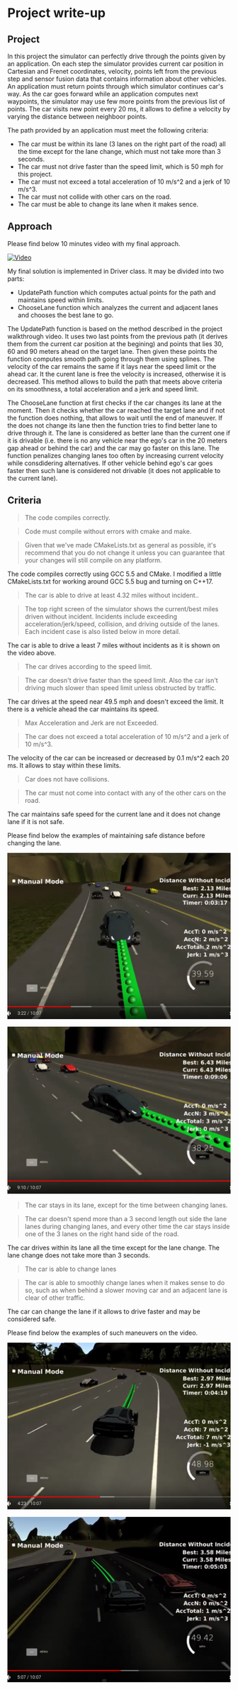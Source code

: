 # Project write-up

## Project

In this project the simulator can perfectly drive through the points given by an application. On each step the simulator provides current car position in Cartesian and Frenet coordinates, velocity, points left from the previous step and sensor fusion data that contains information about other vehicles. An application must return points through which simulator continues car's way. As the car goes forward while an application computes next waypoints, the simulator may use few more points from the previous list of points. The car visits new point every 20 ms, it allows to define a velocity by varying the distance between neighboor points.

The path provided by an application must meet the following criteria:
* The car must be within its lane (3 lanes on the right part of the road) all the time except for the lane change, which must not take more than 3 seconds.
* The car must not drive faster than the speed limit, which is 50 mph for this project.
* The car must not exceed a total acceleration of 10 m/s^2 and a jerk of 10 m/s^3.
* The car must not collide with other cars on the road.
* The car must be able to change its lane when it makes sence.

## Approach

Please find below 10 minutes video with my final approach.

[![Video](https://img.youtube.com/vi/irFUV6HyP8U/0.jpg)](https://youtu.be/irFUV6HyP8U)

My final solution is implemented in Driver class. It may be divided into two parts:
* UpdatePath function which computes actual points for the path and maintains speed within limits.
* ChooseLane function which analyzes the current and adjacent lanes and chooses the best lane to go.

The UpdatePath function is based on the method described in the project walkthrough video. It uses two last points from the previous path (it derives them from the current car position at the begining) and points that lies 30, 60 and 90 meters ahead on the target lane. Then given these points the function computes smooth path going through them using splines. The velocity of the car remains the same if it lays near the speed limit or the ahead car. It the curent lane is free the velocity is increased, otherwise it is decreased. This method allows to build the path that meets above criteria on its smoothness, a total acceleration and a jerk and speed limit.

The ChooseLane function at first checks if the car changes its lane at the moment. Then it checks whether the car reached the target lane and if not the function does nothing, that allows to wait until the end of maneuver. If the does not change its lane then the function tries to find better lane to drive through it. The lane is considered as better lane than the current one if it is drivable (i.e. there is no any vehicle near the ego's car in the 20 meters gap ahead or behind the car) and the car may go faster on this lane. The function penalizes changing lanes too often by increasing current velocity while consdidering alternatives. If other vehicle behind ego's car goes faster then such lane is considered not drivable (it does not applicable to the current lane).

## Criteria

> The code compiles correctly.

> Code must compile without errors with cmake and make.

> Given that we've made CMakeLists.txt as general as possible, it's recommend that you do not change it unless you can guarantee that your changes will still compile on any platform.

The code compiles correctly using GCC 5.5 and CMake. I modified a little CMakeLists.txt for working around GCC 5.5 bug and turning on C++17.

> The car is able to drive at least 4.32 miles without incident..

> The top right screen of the simulator shows the current/best miles driven without incident. Incidents include exceeding acceleration/jerk/speed, collision, and driving outside of the lanes. Each incident case is also listed below in more detail.

The car is able to drive a least 7 miles without incidents as it is shown on the video above.

> The car drives according to the speed limit.

> The car doesn't drive faster than the speed limit. Also the car isn't driving much slower than speed limit unless obstructed by traffic.

The car drives at the speed near 49.5 mph and doesn't exceed the limit. It there is a vehicle ahead the car maintains its speed.

> Max Acceleration and Jerk are not Exceeded.

> The car does not exceed a total acceleration of 10 m/s^2 and a jerk of 10 m/s^3.

The velocity of the car can be increased or decreased by 0.1 m/s^2 each 20 ms. It allows to stay within these limits.

> Car does not have collisions.

> The car must not come into contact with any of the other cars on the road.

The car maintains safe speed for the current lane and it does not change lane if it is not safe.

Please find below the examples of maintaining safe distance before changing the lane.

[![Video](image/img1.png)](https://youtu.be/irFUV6HyP8U?t=195)

[![Video](image/img2.png)](https://youtu.be/irFUV6HyP8U?t=542)

> The car stays in its lane, except for the time between changing lanes.

> The car doesn't spend more than a 3 second length out side the lane lanes during changing lanes, and every other time the car stays inside one of the 3 lanes on the right hand side of the road.

The car drives within its lane all the time except for the lane change. The lane change does not take more than 3 seconds.

> The car is able to change lanes

> The car is able to smoothly change lanes when it makes sense to do so, such as when behind a slower moving car and an adjacent lane is clear of other traffic.

The car can change the lane if it allows to drive faster and may be considered safe.

Please find below the examples of such maneuvers on the video.

[![Video](image/img3.png)](https://youtu.be/irFUV6HyP8U?t=260)

[![Video](image/img4.png)](https://youtu.be/irFUV6HyP8U?t=304)

